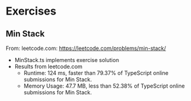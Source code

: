 # Exercises

## Min Stack

From: leetcode.com: https://leetcode.com/problems/min-stack/

-   MinStack.ts implements exercise solution
-   Results from leetcode.com
    -   Runtime: 124 ms, faster than 79.37% of TypeScript online submissions for Min Stack.
    -   Memory Usage: 47.7 MB, less than 52.38% of TypeScript online submissions for Min Stack.
